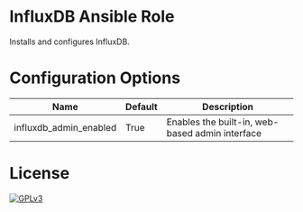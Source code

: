 # InfluxDB Ansible Role

Installs and configures InfluxDB.

# Configuration Options

Name                   | Default | Description
-----------------------|---------|------------------------------------------------
influxdb_admin_enabled | True    | Enables the built-in, web-based admin interface

# License

[![GPLv3](http://www.gnu.org/graphics/gplv3-127x51.png)](http://www.gnu.org/licenses/gpl-3.0.html)

